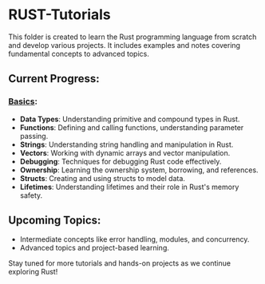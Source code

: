 # RUST-Tutorials

This folder is created to learn the Rust programming language from scratch and develop various projects. It includes examples and notes covering fundamental concepts to advanced topics.

## Current Progress:

### [Basics](./Basics):
- **Data Types**: Understanding primitive and compound types in Rust.
- **Functions**: Defining and calling functions, understanding parameter passing.
- **Strings**: Understanding string handling and manipulation in Rust.
- **Vectors**: Working with dynamic arrays and vector manipulation.
- **Debugging**: Techniques for debugging Rust code effectively.
- **Ownership**: Learning the ownership system, borrowing, and references.
- **Structs**: Creating and using structs to model data.
- **Lifetimes**: Understanding lifetimes and their role in Rust's memory safety.

## Upcoming Topics:

- Intermediate concepts like error handling, modules, and concurrency.
- Advanced topics and project-based learning.

Stay tuned for more tutorials and hands-on projects as we continue exploring Rust!
